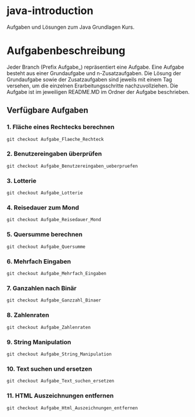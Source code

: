 # java-introduction
Aufgaben und Lösungen zum Java Grundlagen Kurs.

# Aufgabenbeschreibung
Jeder Branch (Prefix Aufgabe_) repräsentiert eine Aufgabe. Eine Aufgabe besteht aus einer Grundaufgabe und n-Zusatzaufgaben. 
Die Lösung der Grundaufgabe sowie der Zusatzaufgaben sind jeweils mit einem Tag versehen, um die einzelnen Erarbeitungsschritte nachzuvollziehen.
Die Aufgabe ist im jeweiligen README.MD im Ordner der Aufgabe beschrieben.

## Verfügbare Aufgaben

### 1. Fläche eines Rechtecks berechnen
```
git checkout Aufgabe_Flaeche_Rechteck
```
### 2. Benutzereingaben überprüfen
```
git checkout Aufgabe_Benutzereingaben_ueberpruefen
```
### 3. Lotterie
```
git checkout Aufgabe_Lotterie
```
### 4. Reisedauer zum Mond
```
git checkout Aufgabe_Reisedauer_Mond
```
### 5. Quersumme berechnen
```
git checkout Aufgabe_Quersumme
```
### 6. Mehrfach Eingaben
```
git checkout Aufgabe_Mehrfach_Eingaben
```
### 7. Ganzahlen nach Binär
```
git checkout Aufgabe_Ganzzahl_Binaer
```
### 8. Zahlenraten
```
git checkout Aufgabe_Zahlenraten
```
### 9. String Manipulation
```
git checkout Aufgabe_String_Manipulation
```
### 10. Text suchen und ersetzen
```
git checkout Aufgabe_Text_suchen_ersetzen
```
### 11. HTML Auszeichnungen entfernen
```
git checkout Aufgabe_Html_Auszeichnungen_entfernen
```
